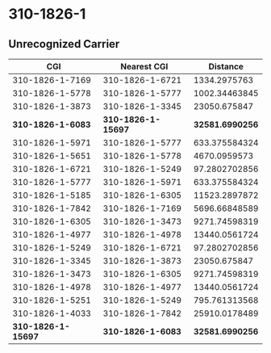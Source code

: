 # 310-1826-1
## Unrecognized Carrier


| CGI | Nearest CGI | Distance |
|-----|-------------|----------|
| 310-1826-1-7169 | 310-1826-1-6721 | 1334.2975763 |
| 310-1826-1-5778 | 310-1826-1-5777 | 1002.34463845 |
| 310-1826-1-3873 | 310-1826-1-3345 | 23050.675847 |
| **310-1826-1-6083** | **310-1826-1-15697** | **32581.6990256** |
| 310-1826-1-5971 | 310-1826-1-5777 | 633.375584324 |
| 310-1826-1-5651 | 310-1826-1-5778 | 4670.0959573 |
| 310-1826-1-6721 | 310-1826-1-5249 | 97.2802702856 |
| 310-1826-1-5777 | 310-1826-1-5971 | 633.375584324 |
| 310-1826-1-5185 | 310-1826-1-6305 | 11523.2897872 |
| 310-1826-1-7842 | 310-1826-1-7169 | 5696.66848589 |
| 310-1826-1-6305 | 310-1826-1-3473 | 9271.74598319 |
| 310-1826-1-4977 | 310-1826-1-4978 | 13440.0561724 |
| 310-1826-1-5249 | 310-1826-1-6721 | 97.2802702856 |
| 310-1826-1-3345 | 310-1826-1-3873 | 23050.675847 |
| 310-1826-1-3473 | 310-1826-1-6305 | 9271.74598319 |
| 310-1826-1-4978 | 310-1826-1-4977 | 13440.0561724 |
| 310-1826-1-5251 | 310-1826-1-5249 | 795.761313568 |
| 310-1826-1-4033 | 310-1826-1-7842 | 25910.0178489 |
| **310-1826-1-15697** | **310-1826-1-6083** | **32581.6990256** |

